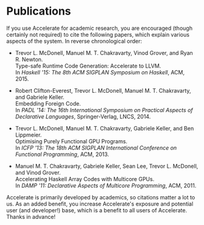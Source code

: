 Publications
============

If you use Accelerate for academic research, you are encouraged (though
certainly not required) to cite the following papers, which explain various
aspects of the system. In reverse chronological order:

  * Trevor L. McDonell, Manuel M. T. Chakravarty, Vinod Grover, and Ryan R. Newton.<br>
    Type-safe Runtime Code Generation: Accelerate to LLVM.<br>
    In _Haskell '15: The 8th ACM SIGPLAN Symposium on Haskell_, ACM, 2015.

  * Robert Clifton-Everest, Trevor L. McDonell, Manuel M. T. Chakravarty, and Gabriele Keller.<br>
    Embedding Foreign Code.<br>
    In _PADL '14: The 16th International Symposium on Practical Aspects of Declarative Languages_, Springer-Verlag, LNCS, 2014.

  * Trevor L. McDonell, Manuel M. T. Chakravarty, Gabriele Keller, and Ben Lippmeier.<br>
    Optimising Purely Functional GPU Programs.<br>
    In _ICFP '13: The 18th ACM SIGPLAN International Conference on Functional Programming_, ACM, 2013.

  * Manuel M. T. Chakravarty, Gabriele Keller, Sean Lee, Trevor L. McDonell, and Vinod Grover.<br>
    Accelerating Haskell Array Codes with Multicore GPUs.<br>
    In _DAMP '11: Declarative Aspects of Multicore Programming_, ACM, 2011.

Accelerate is primarily developed by academics, so citations matter a lot to us.
As an added benefit, you increase Accelerate's exposure and potential user (and
developer!) base, which is a benefit to all users of Accelerate. Thanks in
advance!

